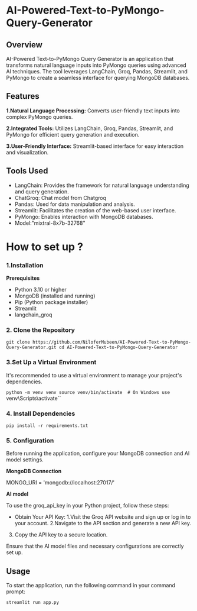 # AI-Powered-Text-to-PyMongo-Query-Generator
## Overview
AI-Powered Text-to-PyMongo Query Generator is an application that transforms natural language inputs into PyMongo queries using advanced AI techniques. The tool leverages LangChain, Groq, Pandas, Streamlit, and PyMongo to create a seamless interface for querying MongoDB databases.

## Features
**1.Natural Language Processing:** Converts user-friendly text inputs into complex PyMongo queries.

**2.Integrated Tools:** Utilizes LangChain, Groq, Pandas, Streamlit, and PyMongo for efficient query generation and execution.

**3.User-Friendly Interface:** Streamlit-based interface for easy interaction and visualization.

## Tools Used
* LangChain: Provides the framework for natural language understanding and query generation.
* ChatGroq: Chat model from Chatgroq
* Pandas: Used for data manipulation and analysis.
* Streamlit: Facilitates the creation of the web-based user interface.
* PyMongo: Enables interaction with MongoDB databases.
* Model:"mixtral-8x7b-32768"

# How to set up ?

### 1.Installation
**Prerequisites**
* Python 3.10 or higher
* MongoDB (installed and running)
* Pip (Python package installer)
* Streamlit
* langchain_groq
  
### 2. Clone the Repository

`git clone https://github.com/NiloferMubeen/AI-Powered-Text-to-PyMongo-Query-Generator.git
cd AI-Powered-Text-to-PyMongo-Query-Generator`


### 3.Set Up a Virtual Environment

It's recommended to use a virtual environment to manage your project's dependencies.

`python -m venv venv
source venv/bin/activate  # On Windows use `venv\Scripts\activate``

### 4. Install Dependencies

`pip install -r requirements.txt`

### 5. Configuration
Before running the application, configure your MongoDB connection and AI model settings.

**MongoDB Connection**

MONGO_URI = 'mongodb://localhost:27017/'

**AI model**

To use the groq_api_key in your Python project, follow these steps:

* Obtain Your API Key:
1.Visit the Groq API website and sign up or log in to your account.
2.Navigate to the API section and generate a new API key.
3. Copy the API key to a secure location.

Ensure that the AI model files and necessary configurations are correctly set up.

## Usage

To start the application, run the following command in your command prompt:
```python
streamlit run app.py


